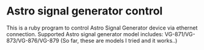 # Astro signal generator control
This is a ruby program to control Astro Signal Generator device via ethernet connection.
Supported Astro signal generator model includes:
VG-871/VG-873/VG-876/VG-879 (So far, these are models I tried and it works..)




